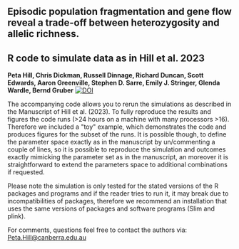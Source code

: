 ## Episodic population fragmentation and gene flow reveal a trade-off between heterozygosity and allelic richness. 
## R code to simulate data as in Hill et al. 2023

**Peta Hill, Chris Dickman, Russell Dinnage, Richard Duncan, Scott Edwards, Aaron Greenville, Stephen D. Sarre, Emily J. Stringer, Glenda Wardle, Bernd Gruber**
[![DOI](https://zenodo.org/badge/613199736.svg)](https://zenodo.org/badge/latestdoi/613199736)

The accompanying code allows you to rerun the simulations as described in the Manuscript of Hill et al. (2023). To fully reproduce the results and figures the code runs (>24 hours on a machine with many processors >16). Therefore we included a "toy" example, which demonstrates the code and produces figures for the subset of the runs. It is possible though, to define the parameter space exactly as in the manuscript by un/commenting a couple of lines, so it is possible to reproduce the simulation and outcomes exactly mimicking the parameter set as in the manuscript, an moreover it is straightforward to extend the parameters space to additional combinations if requested.

Please note the simulation is only tested for the stated versions of the R packages and programs and if the reader tries to run it, it may break due to incompatibilities of packages, therefore we recommend an installation that uses the same versions of packages and software programs (Slim and plink).

For comments, questions feel free to contact the authors via: Peta.Hill@canberra.edu.au
